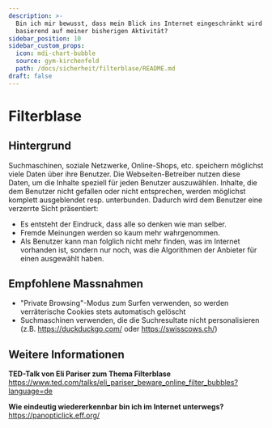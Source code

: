 ```yaml
---
description: >-
  Bin ich mir bewusst, dass mein Blick ins Internet eingeschränkt wird –
  basierend auf meiner bisherigen Aktivität?
sidebar_position: 10
sidebar_custom_props:
  icon: mdi-chart-bubble
  source: gym-kirchenfeld
  path: /docs/sicherheit/filterblase/README.md
draft: false
---
```


# Filterblase



## Hintergrund

Suchmaschinen, soziale Netzwerke, Online-Shops, etc. speichern möglichst viele Daten über ihre Benutzer. Die Webseiten-Betreiber nutzen diese Daten, um die Inhalte speziell für jeden Benutzer auszuwählen. Inhalte, die dem Benutzer nicht gefallen oder nicht entsprechen, werden möglichst komplett ausgeblendet resp. unterbunden. Dadurch wird dem Benutzer eine verzerrte Sicht präsentiert:

- Es entsteht der Eindruck, dass alle so denken wie man selber.
- Fremde Meinungen werden so kaum mehr wahrgenommen.
- Als Benutzer kann man folglich nicht mehr finden, was im Internet vorhanden ist, sondern nur noch, was die Algorithmen der Anbieter für einen ausgewählt haben.


## Empfohlene Massnahmen

- "Private Browsing"-Modus zum Surfen verwenden, so werden verräterische Cookies stets automatisch gelöscht
- Suchmaschinen verwenden, die die Suchresultate nicht personalisieren (z.B. https://duckduckgo.com/ oder https://swisscows.ch/)


## Weitere Informationen

**TED-Talk von Eli Pariser zum Thema Filterblase**
https://www.ted.com/talks/eli_pariser_beware_online_filter_bubbles?language=de


**Wie eindeutig wiedererkennbar bin ich im Internet unterwegs?**
https://panopticlick.eff.org/
